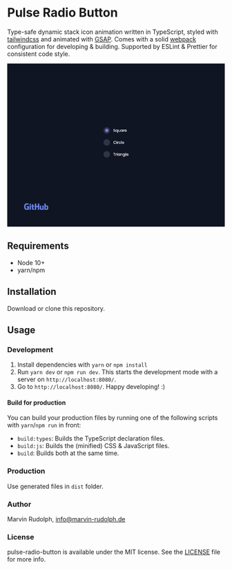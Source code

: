# Pulse Radio Button
Type-safe dynamic stack icon animation written in TypeScript, styled with [tailwindcss](https://tailwindcss.com/) and animated with [GSAP](https://greensock.com/gsap/).
Comes with a solid [webpack](https://webpack.js.org/) configuration for developing & building. Supported by ESLint & Prettier for consistent code style.

![Pulse Radio Button](https://raw.githubusercontent.com/MarvinRudolph/pulse-radio-button/master/screenshots/pulse-radio-button.gif)

## Requirements
* Node 10+
* yarn/npm

## Installation
Download or clone this repository.

## Usage
### Development
1. Install dependencies with `yarn` or `npm install`
2. Run `yarn dev` or `npm run dev`. This starts the development mode with a server on `http://localhost:8080/`.
3. Go to `http://localhost:8080/`. Happy developing! :)

#### Build for production
You can build your production files by running one of the following scripts with `yarn`/`npm run` in front:
* `build:types`: Builds the TypeScript declaration files.
* `build:js`: Builds the (minified) CSS & JavaScript files.
* `build`: Builds both at the same time.

### Production
Use generated files in `dist` folder.

### Author
Marvin Rudolph, [info@marvin-rudolph.de](mailto:info@marvin-rudolph.de)

### License
pulse-radio-button is available under the MIT license. See the [LICENSE](https://github.com/MarvinRudolph/pulse-radio-button/blob/master/LICENSE) file for more info.